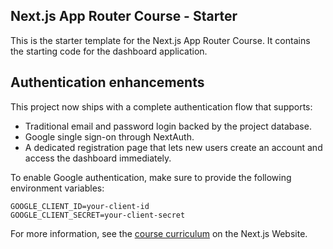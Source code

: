 ## Next.js App Router Course - Starter

This is the starter template for the Next.js App Router Course. It contains the starting code for the dashboard application.

## Authentication enhancements

This project now ships with a complete authentication flow that supports:

- Traditional email and password login backed by the project database.
- Google single sign-on through NextAuth.
- A dedicated registration page that lets new users create an account and access the dashboard immediately.

To enable Google authentication, make sure to provide the following environment variables:

```
GOOGLE_CLIENT_ID=your-client-id
GOOGLE_CLIENT_SECRET=your-client-secret
```

For more information, see the [course curriculum](https://nextjs.org/learn) on the Next.js Website.
